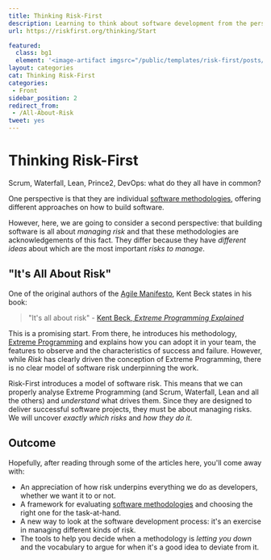 ```yaml
---
title: Thinking Risk-First
description: Learning to think about software development from the perspective of risk
url: https://riskfirst.org/thinking/Start

featured: 
  class: bg1
  element: '<image-artifact imgsrc="/public/templates/risk-first/posts/bulb.svg">Track 2: Thinking Risk-First</image-artifact>'
layout: categories
cat: Thinking Risk-First
categories:
 - Front
sidebar_position: 2
redirect_from:
 - /All-About-Risk
tweet: yes
---
```



# Thinking Risk-First

Scrum, Waterfall, Lean, Prince2, DevOps:  what do they all have in common?  

One perspective is that they are individual [software methodologies](https://en.wikipedia.org/wiki/Software_development_process#Methodologies), offering different approaches on how to build software.

However, here, we are going to consider a second perspective:  that building software is all about _managing risk_ and that these methodologies are acknowledgements of this fact. They differ because they have _different ideas_ about which are the most important _risks to manage_.

## "It's All About Risk"

One of the original authors of the [Agile Manifesto](https://en.wikipedia.org/wiki/Agile_software_development#The_Agile_Manifesto), Kent Beck states in his book:

> "It's all about risk" - [Kent Beck, _Extreme Programming Explained_](http://amzn.eu/d/gUQjnbF)

This is a promising start.  From there, he introduces his methodology, [Extreme Programming](https://en.wikipedia.org/wiki/Extreme_programming) and explains how you can adopt it in your team, the features to observe and the characteristics of success and failure.  However, while _Risk_ has clearly driven the conception of Extreme Programming, there is no clear model of software risk underpinning the work.

Risk-First introduces a model of software risk.  This means that we can properly analyse Extreme Programming (and Scrum, Waterfall, Lean and all the others) and _understand_ what drives them.  Since they are designed to deliver successful software projects, they must be about managing risks. We will uncover _exactly which risks_ and _how they do it_.

## Outcome

Hopefully, after reading through some of the articles here, you'll come away with:

- An appreciation of how risk underpins everything we do as developers, whether we want it to or not.
- A framework for evaluating [software methodologies](https://en.wikipedia.org/wiki/Software_development_process#Methodologies) and choosing the right one for the task-at-hand.
- A new way to look at the software development process: it's an exercise in managing different kinds of risk.
- The tools to help you decide when a methodology is _letting you down_ and the vocabulary to argue for when it's a good idea to deviate from it.

